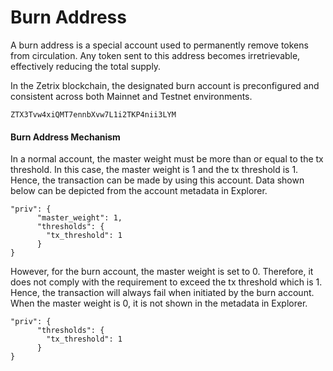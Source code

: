 # Burn Address

A burn address is a special account used to permanently remove tokens from circulation. Any token sent to this address becomes irretrievable, effectively reducing the total supply.

In the Zetrix blockchain, the designated burn account is preconfigured and consistent across both Mainnet and Testnet environments.

```
ZTX3Tvw4xiQMT7ennbXvw7L1i2TKP4nii3LYM
```

#### Burn Address Mechanism

In a normal account, the master weight must be more than or equal to the tx threshold. In this case, the master weight is 1 and the tx threshold is 1. Hence, the transaction can be made by using this account. Data shown below can be depicted from the account metadata in Explorer.

```
"priv": {
      "master_weight": 1,
      "thresholds": {
        "tx_threshold": 1
      }
}
```

However, for the burn account, the master weight is set to 0. Therefore, it does not comply with the requirement to exceed the tx threshold which is 1. Hence, the transaction will always fail when initiated by the burn account. When the master weight is 0, it is not shown in the metadata in Explorer.

```
"priv": {
      "thresholds": {
        "tx_threshold": 1
      }
}
```

